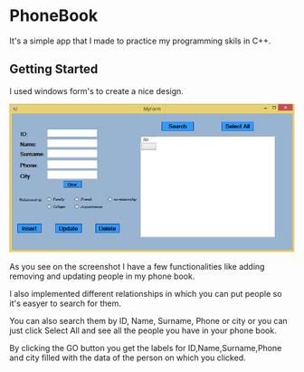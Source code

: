 # PhoneBook

It's a simple app that I made to practice my programming skils in C++.

## Getting Started

I used windows form's to create a nice design.

![alt text](https://github.com/tonigasic/Phone_Book/blob/master/ScreenShot.png)

As you see on the screenshot I have a few functionalities like adding removing and updating people in my phone book.

I also implemented different relationships in which you can put people so it's easyer to search for them.

You can also search them by ID, Name, Surname, Phone or city or you can just click Select All and see all the people you have in your phone book.

By clicking the GO button you get the labels for ID,Name,Surname,Phone and city filled with the data of the person on which you clicked.

